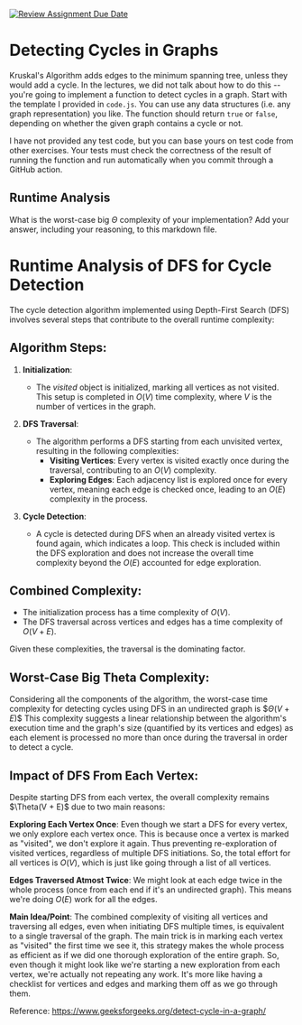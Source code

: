 [![Review Assignment Due Date](https://classroom.github.com/assets/deadline-readme-button-24ddc0f5d75046c5622901739e7c5dd533143b0c8e959d652212380cedb1ea36.svg)](https://classroom.github.com/a/3yAkp-x3)
# Detecting Cycles in Graphs

Kruskal's Algorithm adds edges to the minimum spanning tree, unless they would
add a cycle. In the lectures, we did not talk about how to do this -- you're
going to implement a function to detect cycles in a graph. Start with the
template I provided in `code.js`. You can use any data structures (i.e. any
graph representation) you like. The function should return `true` or `false`,
depending on whether the given graph contains a cycle or not.

I have not provided any test code, but you can base yours on test code from
other exercises. Your tests must check the correctness of the result of running
the function and run automatically when you commit through a GitHub action.

## Runtime Analysis

What is the worst-case big $\Theta$ complexity of your implementation? Add your
answer, including your reasoning, to this markdown file.

# Runtime Analysis of DFS for Cycle Detection

The cycle detection algorithm implemented using Depth-First Search (DFS) involves several steps that contribute to the overall runtime complexity:

## Algorithm Steps:

1. **Initialization**:
   - The $visited$ object is initialized, marking all vertices as not visited. This setup is completed in $O(V)$ time complexity, where $V$ is the number of vertices in the graph.

2. **DFS Traversal**:
   - The algorithm performs a DFS starting from each unvisited vertex, resulting in the following complexities:
     - **Visiting Vertices**: Every vertex is visited exactly once during the traversal, contributing to an $O(V)$ complexity.
     - **Exploring Edges**: Each adjacency list is explored once for every vertex, meaning each edge is checked once, leading to an $O(E)$ complexity in the process.

3. **Cycle Detection**:
   - A cycle is detected during DFS when an already visited vertex is found again, which indicates a loop. This check is included within the DFS exploration and does not increase the overall time complexity beyond the $O(E)$ accounted for edge exploration.

## Combined Complexity:

- The initialization process has a time complexity of $O(V)$.
- The DFS traversal across vertices and edges has a time complexity of $O(V + E)$.

Given these complexities, the traversal is the dominating factor.

## Worst-Case Big Theta Complexity:

Considering all the components of the algorithm, the worst-case time complexity for detecting cycles using DFS in an undirected graph is $$\Theta(V + E)\$$ This complexity suggests a linear relationship between the algorithm's execution time and the graph's size (quantified by its vertices and edges) as each element is processed no more than once during the traversal in order to detect a cycle.

## **Impact of DFS From Each Vertex**:

Despite starting DFS from each vertex, the overall complexity remains $\Theta(V + E)\$ due to two main reasons:

**Exploring Each Vertex Once**: Even though we start a DFS for every vertex, we only explore each vertex once. This is because once a vertex is marked as "visited", we don't explore it again. Thus preventing re-exploration of visited vertices, regardless of multiple DFS initiations. So, the total effort for all vertices is $O(V)$, which is just like going through a list of all vertices.

**Edges Traversed Atmost Twice**: We might look at each edge twice in the whole process (once from each end if it's an undirected graph). This means we're doing $O(E)$ work for all the edges.

**Main Idea/Point**: The combined complexity of visiting all vertices and traversing all edges, even when initiating DFS multiple times, is equivalent to a single traversal of the graph. The main trick is in marking each vertex as "visited" the first time we see it, this strategy makes the whole process as efficient as if we did one thorough exploration of the entire graph. So, even though it might look like we're starting a new exploration from each vertex, we're actually not repeating any work. It's more like having a checklist for vertices and edges and marking them off as we go through them.

Reference: https://www.geeksforgeeks.org/detect-cycle-in-a-graph/



